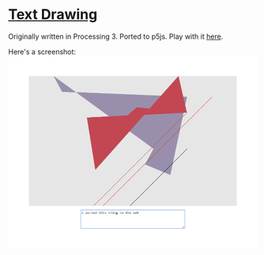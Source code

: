 # [Text Drawing](https://koryschneider.github.io/textdrawing/)

Originally written in Processing 3. Ported to p5js. Play with it
[here](https://koryschneider.github.io/textdrawing/).

Here's a screenshot:
![screenshot](screen.png)
